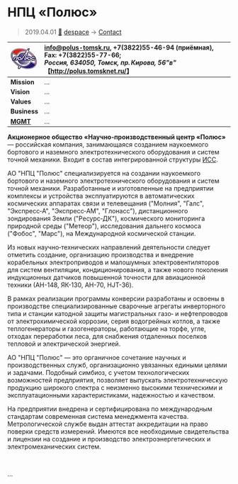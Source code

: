 # НПЦ «Полюс»
> 2019.04.01 [🚀](../../index/index.md) [despace](../index.md) → [Contact](../contact.md)

|[![](../f/contact/n/npc_polus_logo1_thumb.webp)](../f/contact/n/npc_polus_logo1.png)|<info@polus-tomsk.ru>, +7(3822)55-46-94 (приёмная), Fax: +7(3822)55-77-66;<br> *Россия, 634050, Томск, пр. Кирова, 56"в"*<br> 【<http://polus.tomsknet.ru/>】|
|:--|:--|
|**Mission**|…|
|**Vision**|…|
|**Values**|…|
|**Business**|…|
|**[MGMT](../mgmt.md)**|…|

**Акционерное общество «Научно‑производственный центр «Полюс»** — российская компания, занимающаяся созданием наукоемкого бортового и наземного электротехнического оборудования и систем точной механики. Входит в состав интегрированной структуры [ИСС](исс_решетнёва.md).

АО "НПЦ "Полюс" специализируется на создании наукоемкого бортового и наземного электротехнического оборудования и систем точной механики. Разработанные и изготовленные на предприятии комплексы и устройства эксплуатируются в автоматических космических аппаратах связи и телевещания ("Молния", "Галс", "Экспресс‑А", "Экспресс‑АМ", "Глонасс"), дистанционного зондирования Земли ("Ресурс‑ДК"), космического мониторинга природной среды ("Метеор"), исследования дальнего космоса ("Фобос", "Марс"), на Международной космической станции.

Из новых научно‑технических направлений деятельности следует отметить создание, организацию производства и внедрение корабельных электроприводов и малошумных электровентиляторов для систем вентиляции, кондиционирования, а также нового поколения индукционных датчиков повышенной точности для авиационной техники (АН-148, ЯК-130, АН-70, HJT-36).

В рамках реализации программы конверсии разработаны и освоены в производстве специализированные сварочные агрегаты инверторного типа и станции катодной защиты магистральных газо‑ и нефтепроводов от электрохимической коррозии, серия водогрейных котлов, а также теплогенераторы и газогенераторы, работающие на торфе, угле, отходах переработки леса, для снабжения отдаленных поселков тепловой и электрической энергией.

АО "НПЦ "Полюс" — это органичное сочетание научных и производственных служб, организационно увязанных едиными целями и задачами. Подобный симбиоз, с учетом технологических возможностей предприятия, позволяет выпускать электротехническую продукцию широкого спектра с неизменно высокими техническими и эксплуатационными характеристиками, надежностью и качеством.

На предприятии внедрена и сертифицирована по международным стандартам современная система менеджмента качества. Метрологической службе выдан аттестат аккредитации на право поверки средств измерений. Имеются все необходимые свидетельства и лицензии на создание и производство электроэнергетических и электромеханических систем.

<p style="page-break-after:always"> </p>

…
